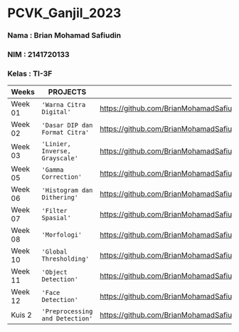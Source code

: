# PCVK_Ganjil_2023

### Nama : Brian Mohamad Safiudin
### NIM : 2141720133
### Kelas : TI-3F

|Weeks           |PROJECTS                         |LINKS                        |
|----------------|---------------------------------|-----------------------------|
|Week 01         |`'Warna Citra Digital'`          |https://github.com/BrianMohamadSafiudin/PCVK_Ganjil_2023/blob/main/Week1.ipynb                      
|Week 02         |`'Dasar DIP dan Format Citra'`   |https://github.com/BrianMohamadSafiudin/PCVK_Ganjil_2023/blob/main/Week2.ipynb                         
|Week 03         |`'Linier, Inverse, Grayscale'`   |https://github.com/BrianMohamadSafiudin/PCVK_Ganjil_2023/blob/main/Week3.ipynb                             
|Week 05         |`'Gamma Correction'`             |https://github.com/BrianMohamadSafiudin/PCVK_Ganjil_2023/blob/main/Week5.ipynb                              
|Week 06         |`'Histogram dan Dithering'`      |https://github.com/BrianMohamadSafiudin/PCVK_Ganjil_2023/blob/main/Week6.ipynb                             
|Week 07         |`'Filter Spasial'`               |https://github.com/BrianMohamadSafiudin/PCVK_Ganjil_2023/blob/main/Week7.ipynb    
|Week 08         |`'Morfologi'`                    |https://github.com/BrianMohamadSafiudin/PCVK_Ganjil_2023/blob/main/Week8.ipynb    
|Week 10         |`'Global Thresholding'`          |https://github.com/BrianMohamadSafiudin/PCVK_Ganjil_2023/blob/main/Week10.ipynb   
|Week 11         |`'Object Detection'`             |https://github.com/BrianMohamadSafiudin/PCVK_Ganjil_2023/blob/main/Week11.ipynb   
|Week 12         |`'Face Detection'`               |https://github.com/BrianMohamadSafiudin/PCVK_Ganjil_2023/blob/main/Week12.ipynb   
|Kuis 2          |`'Preprocessing and Detection'`  |https://github.com/BrianMohamadSafiudin/PCVK_Ganjil_2023/blob/main/Kuis2.ipynb
